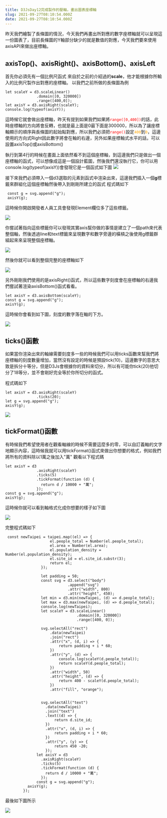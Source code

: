 ```yaml
---
title: D3JsDay12完成製作的壓軸，畫出圖表座標軸
slug: 2021-09-27T08:10:54.000Z
date: 2021-09-27T08:10:54.000Z
---
```



昨天我們繪製了長條圖的情況，今天我們再畫出所對應的數字座標軸就可以呈現這一份圖表了，目前長條圖的Y軸部分缺少的就是數值的對應，今天我們要來使用axisAPI來做出座標軸。
 
## axisTop()、axisRight()、axisBottom()、axisLeft 

首先你必須先有一個比例尺函式
來自於之前的介紹過的**scale**，他才能根據你所輸入的比例尺製作出對應的座標軸。
以我們之前所做的長條圖為例
```javascript=
let scaleY = d3.scaleLinear()
              .domain([0, 320000])
              .range([400,0]);
let axisY = d3.axisRight(scaleY);
console.log(typeof(axisY));
```

這時候它就會做出座標軸，昨天有提到如果我們如果將<font color="red">`range([0,400])`</font>的話，此時座標軸的方向將會反轉，也就是最上面是0最下面是300000，所以為了讓座標軸顯示的順序與長條圖的起始點對應，所以我們必須把<font color="red">`range()`</font>設定<font color="orange">`400`</font>到<font color="orange">`0`</font>，這邊使用的方向式Right因此數字將會在軸的右邊，另外如果座標軸式水平的話，可以設置axisTop()或axisBottom()

執行到第4行的時候在畫面上面依然看不到這個座標軸，到這邊我們只是做出一個座標軸的函式，可以想像成這是一個設計藍圖，然後我們還沒執行它，你可以用console.log(typeof(axisY))會發現它是一個函式如下圖
![](https://i.imgur.com/cZeSuCw.png)


接下來我們必須帶入一個d3選取的元素到函式中渲染出來，這邊我們插入一個**g**標籤來群組化這個座標軸然後帶入到剛剛所建立的函式
程式碼如下
```javascript=
 const g = svg.append("g");
 axisY(g);
```
這時候你開啟開發者人員工具會發現Element欄位多了這些標籤。

![](https://i.imgur.com/QjMIUJ6.png)


你嘗試著指向這些標籤你可以發現其實axis幫你做的事情是建立了一個path來代表整個軸，然後透過line和text標籤來呈現數字和數字旁邊的橫槓之後使用g標籤群組起來來呈現整個座標軸。


![](https://i.imgur.com/vnxaZbS.png)

然後你就可以看到整個完整的座標軸如下

![](https://i.imgur.com/mqEEyji.png)

另外剛剛我們使用的是axisRight()函式，所以這些數字刻度會在座標軸的右邊我們嘗試著渲染axisBottom()函式看看。
```javascript=
let axisY = d3.axisBottom(scaleY);
const g = svg.append("g");
axisY(g);
```
這時候你會看到如下圖，刻度的數字落在軸的下方。

![](https://i.imgur.com/0RySyE6.png)


## ticks()函數
如果當你渲染出來的軸線需要刻度多一些的時候我們可以用ticks函數來幫我們將座標軸的刻度數量增加，當然沒有設定的時候是預設tick(10)，這邊數字的意思大致是拆分十等分，但是D3Js會根據你的資料來切分，所以有可能你tick(20)他切分了18等分，並不會剛好完全等於你所切分的函式。

程式碼如下
```javascript=
let axisY = d3.axisRight(scaleY)
              .ticks(20);
let g = svg.append("g");
axisY(g);
```


![](https://i.imgur.com/nHY0qS1.png)

## tickFormat()函數
有時候我們希望使用者在觀看軸線的時候不需要這麼多的零，可以自訂義軸的文字地顯示內容，這時候我就可以用tickFormat()函式來做出你想要的格式，例如我們將所有的資料除以1萬之後加入"萬"
觀看以下程式碼
```javascript=
let axisY = d3
              .axisRight(scaleY)
              .ticks(5)
              .tickFormat(function (d) {
                return d / 10000 + "萬";
              });
const g = svg.append("g");
axisY(g);
```
這時候你就可以看到軸格式化成你想要的樣子如下圖

![](https://i.imgur.com/sm7zHmh.png)

完整程式碼如下
```javascript=
 const newTaipei = taipei.map((el) => {
                    el.people_total = Number(el.people_total);
                    el.area = Number(el.area);
                    el.population_density = Number(el.population_density);
                    el.site_id = el.site_id.substr(3);
                    return el;
                });
            
                let padding = 50;
                const svg = d3.select("body")
                            .append("svg")
                            .attr("width", 800)
                            .attr("height", 450);
                let min = d3.min(newTaipei, (d) => d.people_total);
                let max = d3.max(newTaipei, (d) => d.people_total);
                console.log(newTaipei);
                let scaleY = d3.scaleLinear()
                                .domain([0, 320000])
                                .range([400, 0]);

                svg.selectAll("rect")
                    .data(newTaipei)
                    .join("rect")
                    .attr("x", (d, i) => {
                        return padding + i * 60;
                    })
                    .attr("y", (d) => {
                        console.log(scaleY(d.people_total));
                        return scaleY(d.people_total);
                    })
                    .attr("width", 50)
                    .attr("height", (d) => {
                        return 400 - scaleY(d.people_total);
                    })
                    .attr("fill", "orange");
                
                
                svg.selectAll("text")
                  .data(newTaipei)
                  .join("text")
                  .text((d) => {
                      return d.site_id;
                  })
                  .attr("x", (d, i) => {
                      return padding + i * 60;
                  })
                  .attr("y", (y) => {
                      return 450 -20;
                  });
              let axisY = d3
                .axisRight(scaleY)
                .ticks(5)
                .tickFormat(function (d) {
                  return d / 10000 + "萬";
                });   
              const g = svg.append("g");
          axisY(g);
        });
```
最後如下圖所示

![](https://i.imgur.com/6vvX51P.png)

